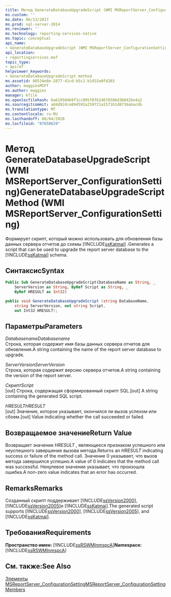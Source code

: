 ```yaml
---
title: Метод GenerateDatabaseUpgradeScript (WMI MSReportServer_ConfigurationSetting) | Документы Майкрософт
ms.custom: ''
ms.date: 06/13/2017
ms.prod: sql-server-2014
ms.reviewer: ''
ms.technology: reporting-services-native
ms.topic: conceptual
api_name:
- GenerateDatabaseUpgradeScript (WMI MSReportServer_ConfigurationSetting Class)
api_location:
- reportingservices.mof
topic_type:
- apiref
helpviewer_keywords:
- GenerateDatabaseUpgradeScript method
ms.assetid: 88534e8e-2877-41cd-b5c2-b1d33a0fd203
author: maggiesMSFT
ms.author: maggies
manager: kfile
ms.openlocfilehash: 6a619584b9f1cc095f8f624670386d388426e4a2
ms.sourcegitcommit: ad4d92dce894592a259721a1571b1d8736abacdb
ms.translationtype: MT
ms.contentlocale: ru-RU
ms.lasthandoff: 08/04/2020
ms.locfileid: "87658629"
---
```

# <a name="generatedatabaseupgradescript-method-wmi-msreportserver_configurationsetting"></a><span data-ttu-id="88786-102">Метод GenerateDatabaseUpgradeScript (WMI MSReportServer_ConfigurationSetting)</span><span class="sxs-lookup"><span data-stu-id="88786-102">GenerateDatabaseUpgradeScript Method (WMI MSReportServer_ConfigurationSetting)</span></span>
  <span data-ttu-id="88786-103">Формирует скрипт, который можно использовать для обновления базы данных сервера отчетов до схемы [!INCLUDE[ssKatmai](../../includes/sskatmai-md.md)] .</span><span class="sxs-lookup"><span data-stu-id="88786-103">Generates a script that can be used to upgrade the report server database to the [!INCLUDE[ssKatmai](../../includes/sskatmai-md.md)] schema.</span></span>  
  
## <a name="syntax"></a><span data-ttu-id="88786-104">Синтаксис</span><span class="sxs-lookup"><span data-stu-id="88786-104">Syntax</span></span>  
  
```vb  
Public Sub GenerateDatabaseUpgradeScript(DatabaseName as String, _  
    ServerVersion as String, ByRef Script as String, _  
    ByRef HRESULT as Int32)  
```  
  
```csharp  
public void GenerateDatabaseUpgradeScript (string DatabaseName,   
    string ServerVersion, out string Script,   
    out Int32 HRESULT);  
```  
  
## <a name="parameters"></a><span data-ttu-id="88786-105">Параметры</span><span class="sxs-lookup"><span data-stu-id="88786-105">Parameters</span></span>  
 <span data-ttu-id="88786-106">*Databasename*</span><span class="sxs-lookup"><span data-stu-id="88786-106">*Databasename*</span></span>  
 <span data-ttu-id="88786-107">Строка, которая содержит имя базы данных сервера отчетов для обновления.</span><span class="sxs-lookup"><span data-stu-id="88786-107">A string containing the name of the report server database to upgrade.</span></span>  
  
 <span data-ttu-id="88786-108">*ServerVersion*</span><span class="sxs-lookup"><span data-stu-id="88786-108">*ServerVersion*</span></span>  
 <span data-ttu-id="88786-109">Строка, которая содержит версию сервера отчетов.</span><span class="sxs-lookup"><span data-stu-id="88786-109">A string containing the version of the report server.</span></span>  
  
 <span data-ttu-id="88786-110">*Скрипт*</span><span class="sxs-lookup"><span data-stu-id="88786-110">*Script*</span></span>  
 <span data-ttu-id="88786-111">[out] Строка, содержащая сформированный скрипт SQL.</span><span class="sxs-lookup"><span data-stu-id="88786-111">[out] A string containing the generated SQL script.</span></span>  
  
 <span data-ttu-id="88786-112">*HRESULT*</span><span class="sxs-lookup"><span data-stu-id="88786-112">*HRESULT*</span></span>  
 <span data-ttu-id="88786-113">[out] Значение, которое указывает, окончился ли вызов успехом или сбоем.</span><span class="sxs-lookup"><span data-stu-id="88786-113">[out] Value indicating whether the call succeeded or failed.</span></span>  
  
## <a name="return-value"></a><span data-ttu-id="88786-114">Возвращаемое значение</span><span class="sxs-lookup"><span data-stu-id="88786-114">Return Value</span></span>  
 <span data-ttu-id="88786-115">Возвращает значение *HRESULT* , являющееся признаком успешного или неуспешного завершение вызова метода.</span><span class="sxs-lookup"><span data-stu-id="88786-115">Returns an *HRESULT* indicating success or failure of the method call.</span></span> <span data-ttu-id="88786-116">Значение 0 указывает, что вызов метода завершился успешно.</span><span class="sxs-lookup"><span data-stu-id="88786-116">A value of 0 indicates that the method call was successful.</span></span> <span data-ttu-id="88786-117">Ненулевое значение указывает, что произошла ошибка.</span><span class="sxs-lookup"><span data-stu-id="88786-117">A non-zero value indicates that an error has occurred.</span></span>  
  
## <a name="remarks"></a><span data-ttu-id="88786-118">Remarks</span><span class="sxs-lookup"><span data-stu-id="88786-118">Remarks</span></span>  
 <span data-ttu-id="88786-119">Созданный скрипт поддерживает [!INCLUDE[ssVersion2000](../../includes/ssversion2000-md.md)], [!INCLUDE[ssVersion2005](../../includes/ssversion2005-md.md)]и [!INCLUDE[ssKatmai](../../includes/sskatmai-md.md)].</span><span class="sxs-lookup"><span data-stu-id="88786-119">The generated script supports [!INCLUDE[ssVersion2000](../../includes/ssversion2000-md.md)], [!INCLUDE[ssVersion2005](../../includes/ssversion2005-md.md)], and [!INCLUDE[ssKatmai](../../includes/sskatmai-md.md)].</span></span>  
  
## <a name="requirements"></a><span data-ttu-id="88786-120">Требования</span><span class="sxs-lookup"><span data-stu-id="88786-120">Requirements</span></span>  
 <span data-ttu-id="88786-121">**Пространство имен:** [!INCLUDE[ssRSWMInmspcA](../../includes/ssrswminmspca-md.md)]</span><span class="sxs-lookup"><span data-stu-id="88786-121">**Namespace:** [!INCLUDE[ssRSWMInmspcA](../../includes/ssrswminmspca-md.md)]</span></span>  
  
## <a name="see-also"></a><span data-ttu-id="88786-122">См. также:</span><span class="sxs-lookup"><span data-stu-id="88786-122">See Also</span></span>  
 [<span data-ttu-id="88786-123">Элементы MSReportServer_ConfigurationSetting</span><span class="sxs-lookup"><span data-stu-id="88786-123">MSReportServer_ConfigurationSetting Members</span></span>](msreportserver-configurationsetting-members.md)  
  
  
